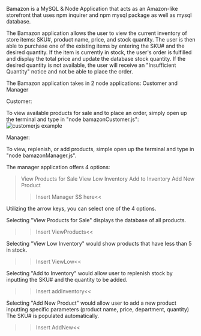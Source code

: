 Bamazon is a MySQL & Node Application that acts as an Amazon-like storefront that uses npm inquirer and npm mysql package as well as mysql database.

The Bamazon application allows the user to view the current inventory of store items: SKU#, product name, price, and stock quantity. The user is then able to purchase one of the existing items by entering the SKU# and the desired quantity. If the item is currently in stock, the user's order is fulfilled and display the total price and update the database stock quantity. If the desired quantity is not available, the user will receive an "Insufficient Quantity" notice and not be able to place the order.

The Bamazon application takes in 2 node applications: Customer and Manager 

Customer:

To view available products for sale and to place an order, simply open up the terminal and type in "node bamazonCustomer.js":
![customerjs example](Screenshots/PurchaseItem.png)

Manager:

To view, replenish, or add products, simple open up the terminal and type in "node bamazonManager.js".

The manager application offers 4 options:
>View Products for Sale
>View Low Inventory
>Add to Inventory
>Add New Product
>>Insert Manager SS here<<

Utilizing the arrow keys, you can select one of the 4 options. 

Selecting "View Products for Sale" displays the database of all products.
>>Insert ViewProducts<<

Selecting "View Low Inventory" would show products that have less than 5 in stock.
>>Insert ViewLow<<

Selecting "Add to Inventory" would allow user to replenish stock by inputting the SKU# and the quantity to be added.
>>Insert addInventory<<

Selecting "Add New Product" would allow user to add a new product inputting specific parameters (product name, price, department, quantity) The SKU# is populated automatically.
>>Insert AddNew<<
